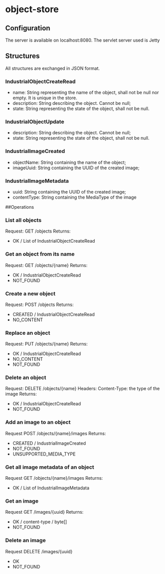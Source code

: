 # object-store

## Configuration
The server is available on localhost:8080.
The servlet server used is Jetty 

## Structures

All structures are exchanged in JSON format.

### IndustrialObjectCreateRead
* name: String representing the name of the object, shall not be null nor empty. It is unique in the store.
* description: String describing the object. Cannot be null;
* state: String representing the state of the object, shall not be null.

### IndustrialObjectUpdate
* description: String describing the object. Cannot be null;
* state: String representing the state of the object, shall not be null.

### IndustrialImageCreated
* objectName: String containing the name of the object;
* imageUuid: String containing the UUID of the created image;

### IndustrialImageMetadata
* uuid: String containing the UUID of the created image;
* contentType: String containing the MediaType of the image



##Operations

### List all objects
Request: GET /objects
Returns: 
* OK / List of IndustrialObjectCreateRead

### Get an object from its name
Request: GET /objects/{name}
Returns: 
* OK / IndustrialObjectCreateRead
* NOT_FOUND

### Create a new object 
Request: POST /objects
Returns: 
* CREATED / IndustrialObjectCreateRead
* NO_CONTENT

### Replace an object 
Request: PUT /objects/{name}
Returns: 
* OK / IndustrialObjectCreateRead
* NO_CONTENT
* NOT_FOUND

### Delete an object
Request: DELETE /objects/{name}
Headers:
    Content-Type: the type of the image
Returns: 
* OK / IndustrialObjectCreateRead
* NOT_FOUND

### Add an image to an object
Request POST /objects/{name}/images
Returns: 
* CREATED / IndustrialImageCreated
* NOT_FOUND
* UNSUPPORTED_MEDIA_TYPE

### Get all image metadata of an object
Request GET /objects/{name}/images
Returns: 
* OK / List of IndustrialImageMetadata

### Get an image
Request GET /images/{uuid}
Returns:
* OK / content-type / byte[] 
* NOT_FOUND


### Delete an image
Request DELETE /images/{uuid}
* OK 
* NOT_FOUND

